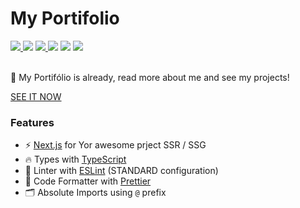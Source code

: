 # My Portifolio

<div >
   <a href="#">
      <img src="https://img.shields.io/badge/next.js-000000?style=for-the-badge&logo=nextdotjs&logoColor=white" />    
   </a 
   <a href="#">
      <img src="https://img.shields.io/badge/TypeScript-007ACC?style=for-the-badge&logo=typescript&logoColor=white" /> 
  </a>
  <a href="#">
      <img src="https://img.shields.io/badge/chakra-%234ED1C5.svg?style=for-the-badge&logo=chakraui&logoColor=white" />    
   </a 
   <a href="#">
      <img src="https://img.shields.io/badge/ESLint-4B3263?style=for-the-badge&logo=eslint&logoColor=white" />    
   </a 
    <a href="#">
      <img src="https://img.shields.io/badge/prettier-1A2C34?style=for-the-badge&logo=prettier&logoColor=F7BA3E" />
   </a>
   <a href="https://www.linkedin.com/in/marcos-antonio-579370160/" target="_blank">
      <img src="https://img.shields.io/badge/LinkedIn-0077B5?style=for-the-badge&logo=linkedin&logoColor=white" />
    </a>
</div>

<br>

🚀 My Portifólio is already, read more about me and see my projects! 

[SEE IT NOW](https://my-portifolio-sepia.vercel.app/)


### Features

- ⚡ [Next.js](https://nextjs.org) for Yor awesome prject SSR / SSG
- 🔥 Types with [TypeScript](https://www.typescriptlang.org) 
- 📏 Linter with [ESLint](https://eslint.org) (STANDARD configuration)
- 🌈 Code Formatter with [Prettier](https://prettier.io)
- 🗂 Absolute Imports using `@` prefix
  

